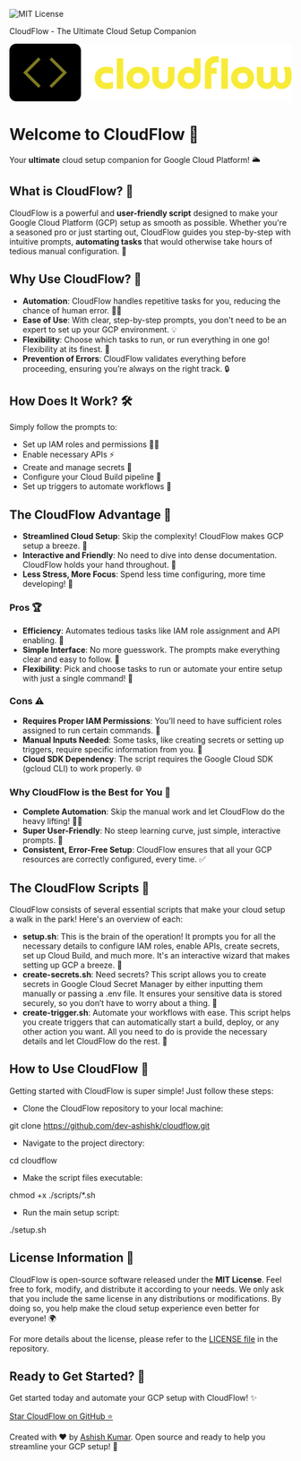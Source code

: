 ![MIT License](https://img.shields.io/badge/License-MIT-green.svg)

CloudFlow - The Ultimate Cloud Setup Companion

![img](./assets/logo-black.png)

Welcome to CloudFlow 🚀
=======================

Your **ultimate** cloud setup companion for Google Cloud Platform! 🌥️

What is CloudFlow? 🤔
---------------------

CloudFlow is a powerful and **user-friendly script** designed to make your Google Cloud Platform (GCP) setup as smooth as possible. Whether you're a seasoned pro or just starting out, CloudFlow guides you step-by-step with intuitive prompts, **automating tasks** that would otherwise take hours of tedious manual configuration. 🌟

Why Use CloudFlow? 🌈
---------------------

*   **Automation**: CloudFlow handles repetitive tasks for you, reducing the chance of human error. 🧑‍💻
*   **Ease of Use**: With clear, step-by-step prompts, you don't need to be an expert to set up your GCP environment. 💡
*   **Flexibility**: Choose which tasks to run, or run everything in one go! Flexibility at its finest. 🔄
*   **Prevention of Errors**: CloudFlow validates everything before proceeding, ensuring you’re always on the right track. 🔒

How Does It Work? 🛠️
---------------------

Simply follow the prompts to:

*   Set up IAM roles and permissions 👩‍💼
*   Enable necessary APIs ⚡
*   Create and manage secrets 🔑
*   Configure your Cloud Build pipeline 🔄
*   Set up triggers to automate workflows 🔔

The CloudFlow Advantage 🌟
--------------------------

*   **Streamlined Cloud Setup**: Skip the complexity! CloudFlow makes GCP setup a breeze. 💨
*   **Interactive and Friendly**: No need to dive into dense documentation. CloudFlow holds your hand throughout. 🤝
*   **Less Stress, More Focus**: Spend less time configuring, more time developing! 🎉

### Pros 🏆

*   **Efficiency**: Automates tedious tasks like IAM role assignment and API enabling. 🔧
*   **Simple Interface**: No more guesswork. The prompts make everything clear and easy to follow. 🧠
*   **Flexibility**: Pick and choose tasks to run or automate your entire setup with just a single command! 🧳

### Cons ⚠️

*   **Requires Proper IAM Permissions**: You’ll need to have sufficient roles assigned to run certain commands. 🔑
*   **Manual Inputs Needed**: Some tasks, like creating secrets or setting up triggers, require specific information from you. 💬
*   **Cloud SDK Dependency**: The script requires the Google Cloud SDK (gcloud CLI) to work properly. 🌐

### Why CloudFlow is the Best for You 💖

*   **Complete Automation**: Skip the manual work and let CloudFlow do the heavy lifting! 🏋️‍♂️
*   **Super User-Friendly**: No steep learning curve, just simple, interactive prompts. 📲
*   **Consistent, Error-Free Setup**: CloudFlow ensures that all your GCP resources are correctly configured, every time. ✅

The CloudFlow Scripts 📝
------------------------

CloudFlow consists of several essential scripts that make your cloud setup a walk in the park! Here's an overview of each:

*   **setup.sh**: This is the brain of the operation! It prompts you for all the necessary details to configure IAM roles, enable APIs, create secrets, set up Cloud Build, and much more. It's an interactive wizard that makes setting up GCP a breeze. 🎩
*   **create-secrets.sh**: Need secrets? This script allows you to create secrets in Google Cloud Secret Manager by either inputting them manually or passing a .env file. It ensures your sensitive data is stored securely, so you don’t have to worry about a thing. 🔑
*   **create-trigger.sh**: Automate your workflows with ease. This script helps you create triggers that can automatically start a build, deploy, or any other action you want. All you need to do is provide the necessary details and let CloudFlow do the rest. 🔄

How to Use CloudFlow 🚀
-----------------------

Getting started with CloudFlow is super simple! Just follow these steps:

*   Clone the CloudFlow repository to your local machine:

git clone https://github.com/dev-ashishk/cloudflow.git
        

*   Navigate to the project directory:

cd cloudflow
        

*   Make the script files executable:

chmod +x ./scripts/\*.sh
        

*   Run the main setup script:

./setup.sh

License Information 📜
----------------------

CloudFlow is open-source software released under the **MIT License**. Feel free to fork, modify, and distribute it according to your needs. We only ask that you include the same license in any distributions or modifications. By doing so, you help make the cloud setup experience even better for everyone! 🌍

For more details about the license, please refer to the [LICENSE file](LICENSE) in the repository.

Ready to Get Started? 🚀
------------------------

Get started today and automate your GCP setup with CloudFlow! ✨

[Star CloudFlow on GitHub ⭐](https://github.com/dev-ashishk/cloudflow)

Created with ❤️ by [Ashish Kumar](https://www.linkedin.com/in/ashishkumar17/). Open source and ready to help you streamline your GCP setup! 🌟
